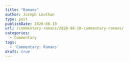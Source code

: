 ```yaml
---
title: "Romans"
author: Joseph Louthan
type: post
publishDate: 2020-08-10
url: /commentary-romans/2020-08-10-commentary-romans/
categories:
  - Commentary
tags:
  - 'Commentary: Romans'
draft: true
---
```

